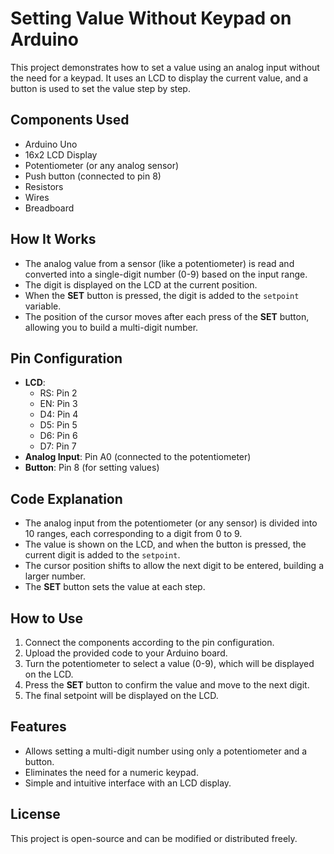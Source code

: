 # Setting Value Without Keypad on Arduino

This project demonstrates how to set a value using an analog input without the need for a keypad. It uses an LCD to display the current value, and a button is used to set the value step by step.

## Components Used

- Arduino Uno
- 16x2 LCD Display
- Potentiometer (or any analog sensor)
- Push button (connected to pin 8)
- Resistors
- Wires
- Breadboard

## How It Works

- The analog value from a sensor (like a potentiometer) is read and converted into a single-digit number (0-9) based on the input range.
- The digit is displayed on the LCD at the current position.
- When the **SET** button is pressed, the digit is added to the `setpoint` variable.
- The position of the cursor moves after each press of the **SET** button, allowing you to build a multi-digit number.

## Pin Configuration

- **LCD**:
  - RS: Pin 2
  - EN: Pin 3
  - D4: Pin 4
  - D5: Pin 5
  - D6: Pin 6
  - D7: Pin 7
- **Analog Input**: Pin A0 (connected to the potentiometer)
- **Button**: Pin 8 (for setting values)

## Code Explanation

- The analog input from the potentiometer (or any sensor) is divided into 10 ranges, each corresponding to a digit from 0 to 9.
- The value is shown on the LCD, and when the button is pressed, the current digit is added to the `setpoint`.
- The cursor position shifts to allow the next digit to be entered, building a larger number.
- The **SET** button sets the value at each step.

## How to Use

1. Connect the components according to the pin configuration.
2. Upload the provided code to your Arduino board.
3. Turn the potentiometer to select a value (0-9), which will be displayed on the LCD.
4. Press the **SET** button to confirm the value and move to the next digit.
5. The final setpoint will be displayed on the LCD.

## Features

- Allows setting a multi-digit number using only a potentiometer and a button.
- Eliminates the need for a numeric keypad.
- Simple and intuitive interface with an LCD display.

## License

This project is open-source and can be modified or distributed freely.
